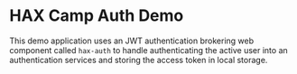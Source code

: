 # HAX Camp Auth Demo

This demo application uses an JWT authentication brokering web component called `hax-auth` to handle authenticating the active user into an authentication services and storing the access token in local storage.